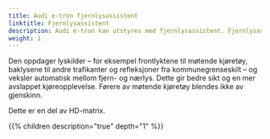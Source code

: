 ```yaml
---
title: Audi e-tron fjernlysassistent 
linktitle: Fjernlysassistent
description: Audi e-tron kan utstyres med fjernlysassistent. Fjernlysassistent bruker et kamera montert på det innvendige speilet.
weight: 1
---
```


Den oppdager lyskilder – for eksempel frontlyktene til møtende kjøretøy, baklysene til andre trafikanter og refleksjoner fra kommunegrenseskilt – og veksler automatisk mellom fjern- og nærlys. Dette gir bedre sikt og en mer avslappet kjøreopplevelse. Førere av møtende kjøretøy blendes ikke av gjenskinn.

Dette er en del av HD-matrix.

{{% children description="true" depth="1" %}}
